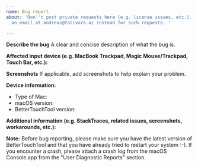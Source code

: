 ```yaml
---
name: Bug report
about: 'Don''t post private requests here (e.g. license issues, etc.). Please send
  an email at andreas@folivora.ai instead for such requests. '

---
```


**Describe the bug**
A clear and concise description of what the bug is.

**Affected input device (e.g. MacBook Trackpad, Magic Mouse/Trackpad, Touch Bar, etc.):**


**Screenshots**
If applicable, add screenshots to help explain your problem.

**Device information:**
- Type of Mac:
- macOS version: 
- BetterTouchTool version: 

**Additional information (e.g. StackTraces, related issues, screenshots, workarounds, etc.):**


**Note:** Before bug reporting, please make sure you have the latest version of BetterTouchTool and that you have already tried to restart your system :-). If you encounter a crash, please attach a crash log from the macOS Console.app from the "User Diagnostic Reports" section.

